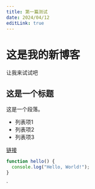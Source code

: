 ```yaml
---
title: 第一篇测试
date: 2024/04/12
editLink: true
---
```


# 这是我的新博客

让我来试试吧

## 这是一个标题

这是一个段落。

- 列表项1
- 列表项2
- 列表项3

[链接](https://www.example.com)


```javascript
function hello() {
  console.log("Hello, World!");
}
```
  
`